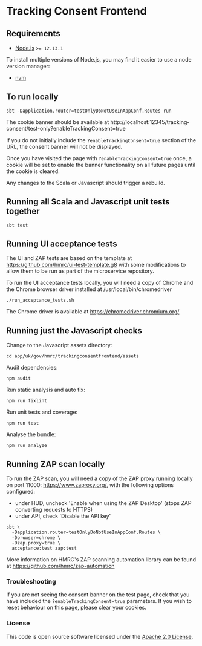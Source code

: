 # Tracking Consent Frontend

## Requirements

* [Node.js](https://nodejs.org/en/) `>= 12.13.1`

To install multiple versions of Node.js, you may find it easier to use a node version manager:

* [nvm](https://github.com/creationix/nvm)

## To run locally

```
sbt -Dapplication.router=testOnlyDoNotUseInAppConf.Routes run
```

The cookie banner should be available at http://localhost:12345/tracking-consent/test-only?enableTrackingConsent=true

If you do not initially include the `?enableTrackingConsent=true` section of the URL, the consent banner will not be displayed.

Once you have visited the page with `?enableTrackingConsent=true` once, a cookie will be set to enable the banner functionality on 
all future pages until the cookie is cleared.

Any changes to the Scala or Javascript should trigger a rebuild.

## Running all Scala and Javascript unit tests together

```
sbt test
```

## Running UI acceptance tests

The UI and ZAP tests are based on the template at https://github.com/hmrc/ui-test-template.g8
with some modifications to allow them to be run as part of the microservice
repository.

To run the UI acceptance tests locally, you will need a copy of Chrome
and the Chrome browser driver installed at /usr/local/bin/chromedriver
```
./run_acceptance_tests.sh
```

The Chrome driver is available at https://chromedriver.chromium.org/

## Running just the Javascript checks

Change to the Javascript assets directory:

```
cd app/uk/gov/hmrc/trackingconsentfrontend/assets
```

Audit dependencies:
 
```
npm audit
```

Run static analysis and auto fix:

```
npm run fixlint
```

Run unit tests and coverage:

```
npm run test
```

Analyse the bundle:

```
npm run analyze
```

## Running ZAP scan locally

To run the ZAP scan, you will need a copy of the ZAP proxy running locally on port 11000: https://www.zaproxy.org/, with the 
following options configured:

* under HUD, uncheck 'Enable when using the ZAP Desktop' (stops ZAP converting requests to HTTPS)
* under API, check 'Disable the API key'

```
sbt \
  -Dapplication.router=testOnlyDoNotUseInAppConf.Routes \
  -Dbrowser=chrome \
  -Dzap.proxy=true \
  acceptance:test zap:test
```

More information on HMRC's ZAP scanning automation library can be found at https://github.com/hmrc/zap-automation

### Troubleshooting
If you are not seeing the consent banner on the test page, check that you have included the `?enableTrackingConsent=true` 
parameters. If you wish to reset behaviour on this page, please clear your cookies.

### License

This code is open source software licensed under the [Apache 2.0 License]("http://www.apache.org/licenses/LICENSE-2.0.html").
